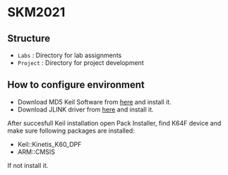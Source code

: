 # SKM2021

## Structure 

- `Labs` : Directory for lab assignments
- `Project` : Directory for project development

## How to configure environment

- Download MD5 Keil Software from [here](https://www.keil.com/demo/eval/arm.htm) and install it.
- Download JLINK driver from [here](https://www.segger.com/downloads/jlink/JLink_Windows.exe) and install it.

After succesfull Keil installation open Pack Installer, find K64F device and make sure following packages are installed:

- Keil::Kinetis_K60_DPF
- ARM::CMSIS

If not install it.
